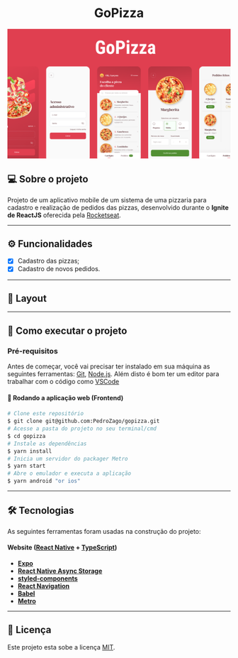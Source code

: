 <h1 align="center" style="font-weight: bold">
  GoPizza
</h1>

![cover](.github/assets/capa.png)

## 💻 Sobre o projeto

Projeto de um aplicativo mobile de um sistema de uma pizzaria para cadastro e realização de pedidos das pizzas, desenvolvido durante o **Ignite de ReactJS** oferecida pela [Rocketseat](https://www.rocketseat.com.br/ignite/).

---

## ⚙️ Funcionalidades

- [x] Cadastro das pizzas;
- [x] Cadastro de novos pedidos.

---

## 🎨 Layout

<!-- ![Home](./.github/assets/image_1.png) -->

---

## 🚀 Como executar o projeto

### Pré-requisitos

Antes de começar, você vai precisar ter instalado em sua máquina as seguintes ferramentas:
[Git](https://git-scm.com), [Node.js](https://nodejs.org/en/).
Além disto é bom ter um editor para trabalhar com o código como [VSCode](https://code.visualstudio.com/)

#### 🧭 Rodando a aplicação web (Frontend)

```bash
# Clone este repositório
$ git clone git@github.com:PedroZago/gopizza.git
# Acesse a pasta do projeto no seu terminal/cmd
$ cd gopizza
# Instale as dependências
$ yarn install
# Inicia um servidor do packager Metro
$ yarn start
# Abre o emulador e executa a aplicação
$ yarn android "or ios"
```

---

## 🛠 Tecnologias

As seguintes ferramentas foram usadas na construção do projeto:

#### **Website** ([React Native](https://reactnative.dev/) + [TypeScript](https://www.typescriptlang.org/))

- **[Expo](https://expo.dev/)**
- **[React Native Async Storage](https://react-native-async-storage.github.io/async-storage/)**
- **[styled-components](https://www.styled-components.com/)**
- **[React Navigation](https://reactnavigation.org/)**
- **[Babel](https://babeljs.io/)**
- **[Metro](https://facebook.github.io/metro/)**

---

## 📝 Licença

Este projeto esta sobe a licença [MIT](./LICENSE).
